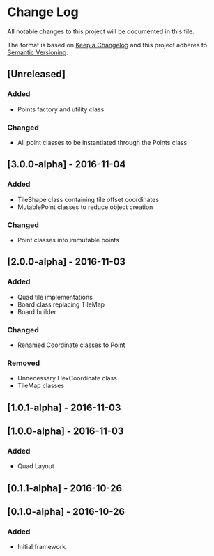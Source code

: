 # Change Log
All notable changes to this project will be documented in this file.

The format is based on [Keep a Changelog](http://keepachangelog.com/)
and this project adheres to [Semantic Versioning](http://semver.org/).

## [Unreleased]
### Added
- Points factory and utility class
 
### Changed
- All point classes to be instantiated through the Points class

## [3.0.0-alpha] - 2016-11-04
### Added
- TileShape class containing tile offset coordinates
- MutablePoint classes to reduce object creation

### Changed
- Point classes into immutable points

## [2.0.0-alpha] - 2016-11-03
### Added
- Quad tile implementations
- Board class replacing TileMap
- Board builder

### Changed
- Renamed Coordinate classes to Point

### Removed
- Unnecessary HexCoordinate class
- TileMap classes

## [1.0.1-alpha] - 2016-11-03

## [1.0.0-alpha] - 2016-11-03
### Added
- Quad Layout

## [0.1.1-alpha] - 2016-10-26

## [0.1.0-alpha] - 2016-10-26
### Added
- Initial framework